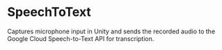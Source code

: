 # SpeechToText
Captures microphone input in Unity and sends the recorded audio to the Google Cloud Speech-to-Text API for transcription.

